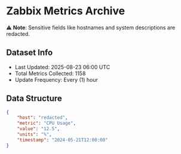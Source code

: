 # Zabbix Metrics Archive

⚠️ **Note**: Sensitive fields like hostnames and system descriptions are redacted.

## Dataset Info
- Last Updated: 2025-08-23 06:00 UTC
- Total Metrics Collected: 1158
- Update Frequency: Every (1) hour

## Data Structure
```json
{
    "host": "redacted",
    "metric": "CPU Usage",
    "value": "12.5",
    "units": "%",
    "timestamp": "2024-05-21T12:00:00"
}
```
